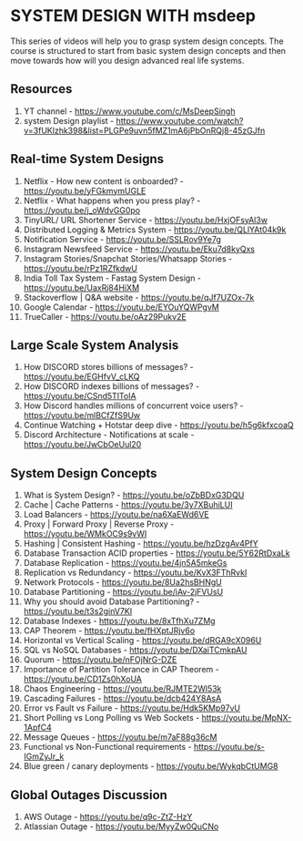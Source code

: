 # SYSTEM DESIGN WITH msdeep
This series of videos will help you to grasp system design concepts. The course is structured to start from basic system design concepts and then move towards how will you design advanced real life systems.

## Resources 
1. YT channel - https://www.youtube.com/c/MsDeepSingh
2. system Design playlist - https://www.youtube.com/watch?v=3fUKlzhk398&list=PLGPe9uvn5fMZ1mA6jPbOnRQj8-45zGJfn

## Real-time System Designs
1. Netflix - How new content is onboarded? - https://youtu.be/yFGkmymUGLE
2. Netflix - What happens when you press play? - https://youtu.be/j_oWdvGG0po
3. TinyURL/ URL Shortener Service - https://youtu.be/HxjOFsyAl3w
4. Distributed Logging & Metrics System - https://youtu.be/QLlYAt04k9k
5. Notification Service - https://youtu.be/SSLRov9Ye7g
6. Instagram Newsfeed Service - https://youtu.be/Eku7d8kyQxs
7. Instagram Stories/Snapchat Stories/Whatsapp Stories - https://youtu.be/rPz1RZfkdwU
8. India Toll Tax System - Fastag System Design - https://youtu.be/UaxRj84HiXM
9. Stackoverflow | Q&A website - https://youtu.be/qJf7UZOx-7k
10. Google Calendar - https://youtu.be/EYOuYQWPgvM
11. TrueCaller - https://youtu.be/oAz29Pukv2E

## Large Scale System Analysis
1. How DISCORD stores billions of messages? - https://youtu.be/EGHfvV_cLKQ
2. How DISCORD indexes billions of messages? - https://youtu.be/CSnd5TlToIA
3. How Discord handles millions of concurrent voice users? - https://youtu.be/mlBCfZfS9Uw
4. Continue Watching + Hotstar deep dive - https://youtu.be/h5g6kfxcoaQ
5. Discord Architecture - Notifications at scale - https://youtu.be/JwCbOeUul20


## System Design Concepts 
1. What is System Design? - https://youtu.be/oZbBDxG3DQU
2. Cache | Cache Patterns - https://youtu.be/3y7XBuhiLUI
3. Load Balancers - https://youtu.be/na6XaEWd6VE
4. Proxy | Forward Proxy | Reverse Proxy - https://youtu.be/WMkOC9s9vWI
5. Hashing | Consistent Hashing - https://youtu.be/hzDzgAv4PfY
6. Database Transaction ACID properties - https://youtu.be/5Y62RtDxaLk
7. Database Replication - https://youtu.be/4jn5A5mkeGs
8. Replication vs Redundancy - https://youtu.be/KvX3FThRvkI
9. Network Protocols - https://youtu.be/8Ua2hsBHNgU
10. Database Partitioning - https://youtu.be/iAv-2jFVUsU
11. Why you should avoid Database Partitioning? - https://youtu.be/t3s2ginV7KI
12. Database Indexes - https://youtu.be/8xTfhXu7ZMg
13. CAP Theorem - https://youtu.be/fHXptJRjv6o
14. Horizontal vs Vertical Scaling - https://youtu.be/dRGA9cX096U
15. SQL vs NoSQL Databases - https://youtu.be/DXaiTCmkpAU
16. Quorum - https://youtu.be/nFOjNrG-DZE
17. Importance of Partition Tolerance in CAP Theorem - https://youtu.be/CD1Zs0hXoUA
18. Chaos Engineering - https://youtu.be/RJMTE2Wl53k
19. Cascading Failures - https://youtu.be/dcb424Y8AsA
20. Error vs Fault vs Failure - https://youtu.be/Hdk5KMp97vU
21. Short Polling vs Long Polling vs Web Sockets - https://youtu.be/MpNX-1ApfC4
22. Message Queues - https://youtu.be/m7aF88g36cM
23. Functional vs Non-Functional requirements - https://youtu.be/s-IGmZyJr_k
24. Blue green / canary deployments - https://youtu.be/WykqbCtUMG8


## Global Outages Discussion
1. AWS Outage - https://youtu.be/q9c-ZtZ-HzY
2. Atlassian Outage - https://youtu.be/MyyZw0QuCNo
